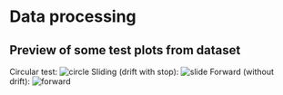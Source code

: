 # Data processing
## Preview of some test plots from dataset
Circular test:
![circle](https://github.com/user-attachments/assets/94f1a657-74ef-4894-9f6c-31b8bb7d9d1c)
Sliding (drift with stop):
![slide](https://github.com/user-attachments/assets/c50ee339-6953-4312-8df1-19a7059232fb)
Forward (without drift):
![forward](https://github.com/user-attachments/assets/ee322a18-2517-4de8-8197-bbb8f0872032)
